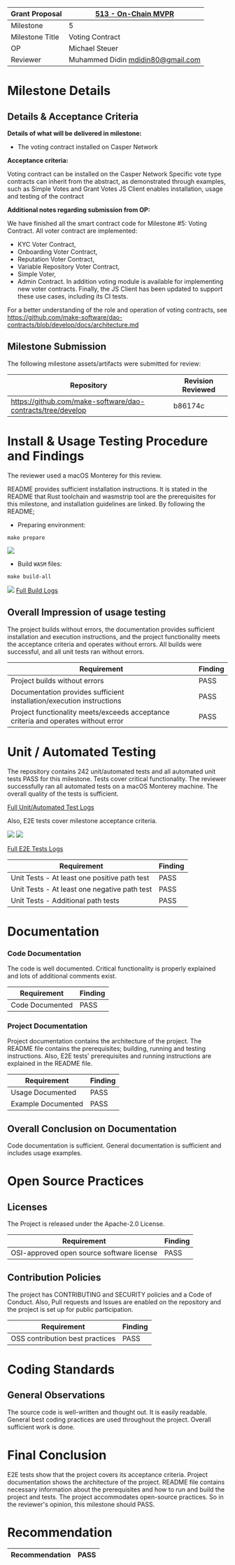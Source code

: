 Grant Proposal | [513 - On-Chain MVPR](https://portal.devxdao.com/public-proposals/513)
------------ | -------------
Milestone | 5
Milestone Title | Voting Contract
OP | Michael Steuer
Reviewer | Muhammed Didin <mdidin80@gmail.com>

# Milestone Details

## Details & Acceptance Criteria

**Details of what will be delivered in milestone:**
- The voting contract installed on Casper Network

**Acceptance criteria:**

Voting contract can be installed on the Casper Network Specific vote type contracts can inherit from the abstract, as demonstrated through examples, such as Simple Votes and Grant Votes JS Client enables installation, usage and testing of the contract

**Additional notes regarding submission from OP:**

We have finished all the smart contract code for Milestone #5: Voting Contract.
All voter contract are implemented:
- KYC Voter Contract,
- Onboarding Voter Contract,
- Reputation Voter Contract,
- Variable Repository Voter Contract,
- Simple Voter,
- Admin Contract.
In addition voting module is available for implementing new voter contracts.
Finally, the JS Client has been updated to support these use cases, including its CI tests.

For a better understanding of the role and operation of voting contracts, see https://github.com/make-software/dao-contracts/blob/develop/docs/architecture.md

## Milestone Submission

The following milestone assets/artifacts were submitted for review:

Repository | Revision Reviewed
------------ | -------------
https://github.com/make-software/dao-contracts/tree/develop| b86174c


# Install & Usage Testing Procedure and Findings

The reviewer used a macOS Monterey for this review.

README provides sufficient installation instructions. It is stated in the README that Rust toolchain and wasmstrip tool are the prerequisites for this milestone, and installation guidelines are linked. By following the README;

- Preparing environment:
````
make prepare
````
![](assets/prepare.png)

- Build `WASM` files:

```
make build-all
```
![](assets/build-all.png)
[Full Build Logs](assets/build-all.txt)

## Overall Impression of usage testing

The project builds without errors, the documentation provides sufficient installation and execution instructions, and the project functionality meets the acceptance criteria and operates without errors. 
All builds were successful, and all unit tests ran without errors.

Requirement | Finding
------------ | -------------
Project builds without errors | PASS
Documentation provides sufficient installation/execution instructions | PASS
Project functionality meets/exceeds acceptance criteria and operates without error | PASS

# Unit / Automated Testing

The repository contains 242 unit/automated tests and all automated unit tests PASS for this milestone. Tests cover critical functionality. The reviewer successfully ran all automated tests on a macOS Monterey machine. The overall quality of the tests is sufficient.

[Full Unit/Automated Test Logs](assets/tests.txt)

Also, E2E tests cover milestone acceptance criteria.


![](assets/e2e-1.png)
![](assets/e2e-2.png)

[Full E2E Tests Logs](assets/e2e-tests.txt)

Requirement | Finding
------------ | -------------
Unit Tests - At least one positive path test | PASS
Unit Tests - At least one negative path test | PASS
Unit Tests - Additional path tests | PASS

# Documentation

### Code Documentation

The code is well documented. Critical functionality is properly explained and lots of additional comments exist.

Requirement | Finding
------------ | -------------
Code Documented | PASS

### Project Documentation

Project documentation contains the architecture of the project. The README file contains the prerequisites; building, running and testing instructions. Also, E2E tests' prerequisites and running instructions are explained in the README file.

Requirement | Finding
------------ | -------------
Usage Documented | PASS
Example Documented | PASS

## Overall Conclusion on Documentation

Code documentation is sufficient. General documentation is sufficient and includes usage examples.

# Open Source Practices

## Licenses

The Project is released under the Apache-2.0 License.

Requirement | Finding
------------ | -------------
OSI-approved open source software license | PASS

## Contribution Policies

The project has CONTRIBUTING and SECURITY policies and a Code of Conduct. Also, Pull requests and Issues are enabled on the repository and the project is set up for public participation.

Requirement | Finding
------------ | -------------
OSS contribution best practices | PASS

# Coding Standards

## General Observations

The source code is well-written and thought out. It is easily readable. General best coding practices are used throughout the project. Overall sufficient work is done.

# Final Conclusion

 E2E tests show that the project covers its acceptance criteria. Project documentation shows the architecture of the project. README file contains necessary information about the prerequisites and how to run and build the project and tests. The project accommodates open-source practices.  So in the reviewer's opinion, this milestone should PASS.

# Recommendation

Recommendation | PASS
------------ | -------------
